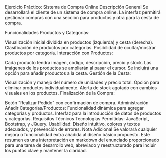 Ejercicio Práctico: Sistema de Compra Online
Descripción General
Se desarrollará el cliente de un sistema de compra online. La interfaz permitirá gestionar compras con una sección para productos y otra para la cesta de compra.

Funcionalidades
Productos y Categorías:

Visualización inicial dividida en productos (izquierda) y cesta (derecha).
Clasificación de productos por categorías.
Posibilidad de ocultar/mostrar productos por categoría.
Interacción con Productos:

Cada producto tendrá imagen, código, descripción, precio y stock.
Las imágenes de los productos se ampliarán al pasar el cursor.
Se incluirá una opción para añadir productos a la cesta.
Gestión de la Cesta:

Visualización y manejo del número de unidades y precio total.
Opción para eliminar productos individualmente.
Alerta de stock agotado con cambios visuales en los productos.
Finalización de la Compra:

Botón "Realizar Pedido" con confirmación de compra.
Administración
Añadir Categorías/Productos:
Funcionalidad dinámica para agregar categorías y productos.
Interfaz para la introducción de datos de productos y categorías.
Requisitos Técnicos
Tecnologías Permitidas:
JavaScript, Bootstrap, y JQuery.
Usabilidad:
Diseño intuitivo, colores y textos adecuados, y prevención de errores.
Nota Adicional
Se valorará cualquier mejora o funcionalidad extra añadida al diseño básico propuesto.
Este resumen es una interpretación en markdown del enunciado proporcionado para una tarea de desarrollo web, abreviado y reestructurado para incluir los puntos clave y mantener la claridad.
